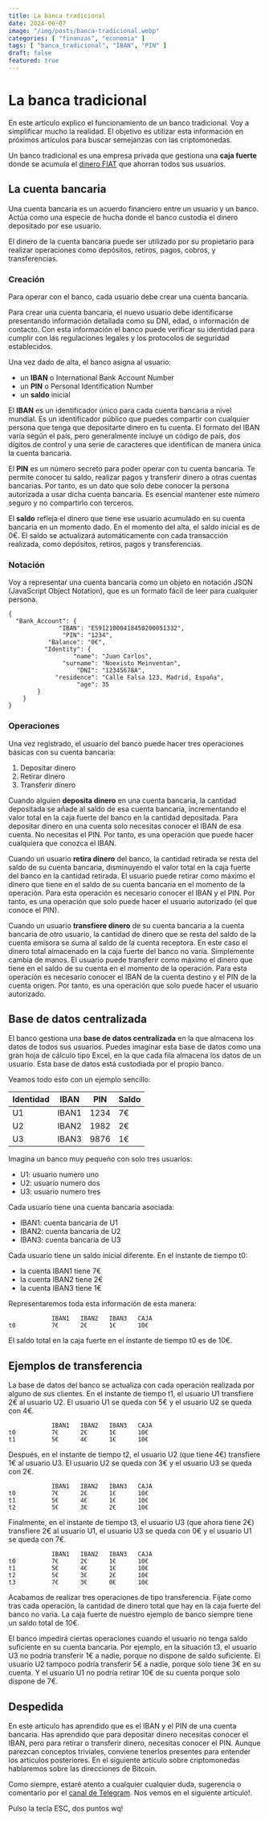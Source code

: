 ```yaml
---
title: La banca tradicional
date: 2024-06-07
image: "/img/posts/banca-tradicional.webp"
categories: [ "finanzas", "economia" ]
tags: [ "banca_tradicional", "IBAN", "PIN" ]
draft: false
featured: true
---
```


# La banca tradicional

En este articulo explico el funcionamiento de un banco tradicional. Voy a simplificar mucho la realidad. El objetivo es utilizar esta información en próximos artículos para buscar semejanzas con las criptomonedas.

Un banco tradicional es una empresa privada que gestiona una **caja fuerte** donde se acumula el [dinero FIAT](/post/2024/dinero-fiat) que ahorran todos sus usuarios.

## La cuenta bancaria

Una cuenta bancaria es un acuerdo financiero entre un usuario y un banco. Actúa como una especie de hucha donde el banco custodia el dinero depositado por ese usuario.

El dinero de la cuenta bancaria puede ser utilizado por su propietario para realizar operaciones como depósitos, retiros, pagos, cobros, y transferencias.

### Creación

Para operar con el banco, cada usuario debe crear una cuenta bancaria.

Para crear una cuenta bancaria, el nuevo usuario debe identificarse presentando información detallada como su DNI, edad, o información de contacto. Con esta información el banco puede verificar su identidad para cumplir con las regulaciones legales y los protocolos de seguridad establecidos.

Una vez dado de alta, el banco asigna al usuario:

- un **IBAN** o International Bank Account Number
- un **PIN** o Personal Identification Number
- un **saldo** inicial

El **IBAN** es un identificador único para cada cuenta bancaria a nivel mundial. Es un identificador público que puedes compartir con cualquier persona que tenga que depositarte dinero en tu cuenta. El formato del IBAN varía según el país, pero generalmente incluye un código de país, dos dígitos de control y una serie de caracteres que identifican de manera única la cuenta bancaria.

El **PIN** es un número secreto para poder operar con tu cuenta bancaria. Te permite conocer tu saldo, realizar pagos y transferir dinero a otras cuentas bancarias. Por tanto, es un dato que solo debe conocer la persona autorizada a usar dicha cuenta bancaria. Es esencial mantener este número seguro y no compartirlo con terceros.

El **saldo** refleja el dinero que tiene ese usuario acumulado en su cuenta bancaria en un momento dado. En el momento del alta, el saldo inicial es de 0€. El saldo se actualizará automáticamente con cada transacción realizada, como depósitos, retiros, pagos y transferencias.

### Notación

Voy a representar una cuenta bancaria como un objeto en notación JSON (JavaScript Object Notation), que es un formato fácil de leer para cualquier persona.

```
{
  "Bank_Account": {
              "IBAN": "ES9121000418450200051332",
               "PIN": "1234",
           "Balance": "0€",
          "Identity": {
                  "name": "Juan Carlos",
               "surname": "Noexisto Meinventan",
                   "DNI": "12345678A",
             "residence": "Calle Falsa 123, Madrid, España",
                   "age": 35
        }
    }
}
```

### Operaciones

Una vez registrado, el usuario del banco puede hacer tres operaciones básicas con su cuenta bancaria:

1. Depositar dinero
2. Retirar dinero
3. Transferir dinero

Cuando alguien **deposita dinero** en una cuenta bancaria, la cantidad depositada se añade al saldo de esa cuenta bancaria, incrementando el valor total en la caja fuerte del banco en la cantidad depositada. Para depositar dinero en una cuenta solo necesitas conocer el IBAN de esa cuenta. No necesitas el PIN. Por tanto, es una operación que puede hacer cualquiera que conozca el IBAN.

Cuando un usuario **retira dinero** del banco, la cantidad retirada se resta del saldo de su cuenta bancaria, disminuyendo el valor total en la caja fuerte del banco en la cantidad retirada. El usuario puede retirar como máximo el dinero que tiene en el saldo de su cuenta bancaria en el momento de la operación. Para esta operación es necesario conocer el IBAN y el PIN. Por tanto, es una operación que solo puede hacer el usuario autorizado (el que conoce el PIN).

Cuando un usuario **transfiere dinero** de su cuenta bancaria a la cuenta bancaria de otro usuario, la cantidad de dinero que se resta del saldo de la cuenta emisora se suma al saldo de la cuenta receptora. En este caso el dinero total almacenado en la caja fuerte del banco no varía. Simplemente cambia de manos. El usuario puede transferir como máximo el dinero que tiene en el saldo de su cuenta en el momento de la operación. Para esta operación es necesario conocer el IBAN de la cuenta destino y el PIN de la cuenta origen. Por tanto, es una operación que solo puede hacer el usuario autorizado.

## Base de datos centralizada

El banco gestiona una **base de datos centralizada** en la que almacena los datos de todos sus usuarios. Puedes imaginar esta base de datos como una gran hoja de cálculo tipo Excel, en la que cada fila almacena los datos de un usuario. Esta base de datos está custodiada por el propio banco.

Veamos todo esto con un ejemplo sencillo:

| Identidad | IBAN  | PIN  | Saldo |
|-----------|-------|------|-------|
| U1        | IBAN1 | 1234 |   7€  |
| U2        | IBAN2 | 1982 |   2€  |
| U3        | IBAN3 | 9876 |   1€  |

Imagina un banco muy pequeño con solo tres usuarios:

- U1: usuario numero uno
- U2: usuario numero dos
- U3: usuario numero tres

Cada usuario tiene una cuenta bancaria asociada:

- IBAN1: cuenta bancaria de U1
- IBAN2: cuenta bancaria de U2
- IBAN3: cuenta bancaria de U3

Cada usuario tiene un saldo inicial diferente. En el instante de tiempo t0:

- la cuenta IBAN1 tiene 7€
- la cuenta IBAN2 tiene 2€
- la cuenta IBAN3 tiene 1€

Representaremos toda esta información de esta manera:

```
            IBAN1   IBAN2   IBAN3   CAJA
t0          7€      2€      1€      10€
```

El saldo total en la caja fuerte en el instante de tiempo t0 es de 10€.

## Ejemplos de transferencia

La base de datos del banco se actualiza con cada operación realizada por alguno de sus clientes. En el instante de tiempo t1, el usuario U1 transfiere 2€ al usuario U2. El usuario U1 se queda con 5€ y el usuario U2 se queda con 4€.

```
            IBAN1   IBAN2   IBAN3   CAJA
t0          7€      2€      1€      10€
t1          5€      4€      1€      10€
```

Después, en el instante de tiempo t2, el usuario U2 (que tiene 4€) transfiere 1€ al usuario U3. El usuario U2 se queda con 3€ y el usuario U3 se queda con 2€.

```
            IBAN1   IBAN2   IBAN3   CAJA
t0          7€      2€      1€      10€
t1          5€      4€      1€      10€
t2          5€      3€      2€      10€
```

Finalmente, en el instante de tiempo t3, el usuario U3 (que ahora tiene 2€) transfiere 2€ al usuario U1, el usuario U3 se queda con 0€ y el usuario U1 se queda con 7€.

```
            IBAN1   IBAN2   IBAN3   CAJA
t0          7€      2€      1€      10€
t1          5€      4€      1€      10€
t2          5€      3€      2€      10€
t3          7€      3€      0€      10€
```

Acabamos de realizar tres operaciones de tipo transferencia. Fíjate como tras cada operación, la cantidad de dinero total que hay en la caja fuerte del banco no varia. La caja fuerte de nuestro ejemplo de banco siempre tiene un saldo total de 10€.

El banco impedirá ciertas operaciones cuando el usuario no tenga saldo suficiente en su cuenta bancaria. Por ejemplo, en la situación t3, el usuario U3 no podría transferir 1€ a nadie, porque no dispone de saldo suficiente. El usuario U2 tampoco podría transferir 5€ a nadie, porque solo tiene 3€ en su cuenta. Y el usuario U1 no podría retirar 10€ de su cuenta porque solo dispone de 7€.

## Despedida

En este articulo has aprendido que es el IBAN y el PIN de una cuenta bancaria. Has aprendido que para depositar dinero necesitas conocer el IBAN, pero para retirar o transferir dinero, necesitas conocer el PIN. Aunque parezcan conceptos triviales, conviene tenerlos presentes para entender los artículos posteriores. En el siguiente artículo sobre criptomonedas hablaremos sobre las direcciones de Bitcoin.

Como siempre, estaré atento a cualquier cualquier duda, sugerencia o comentario por el [canal de Telegram](https://t.me/lateclaescape). Nos vemos en el siguiente articulo!.

Pulso la tecla ESC, dos puntos wq!

